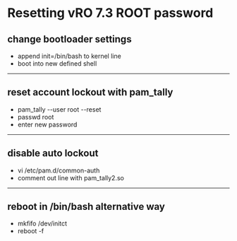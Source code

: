 # Resetting vRO 7.3 ROOT password

## change bootloader settings
- append init=/bin/bash to kernel line
- boot into new defined shell

- - -

## reset account lockout with pam_tally
- pam_tally --user root --reset
- passwd root
- enter new password

- - -

## disable auto lockout
- vi /etc/pam.d/common-auth
- comment out line with pam_tally2.so

- - -

## reboot in /bin/bash alternative way
- mkfifo /dev/initct 
- reboot -f
